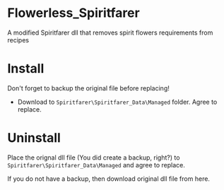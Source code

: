 # Flowerless_Spiritfarer
A modified Spiritfarer dll that removes spirit flowers requirements from recipes

# Install
Don't forget to backup the original file before replacing!

* Download to `Spiritfarer\Spiritfarer_Data\Managed` folder. Agree to replace.

# Uninstall
Place the orignal dll file (You did create a backup, right?) to `Spiritfarer\Spiritfarer_Data\Managed` and agree to replace.

If you do not have a backup, then download original dll file from here.

